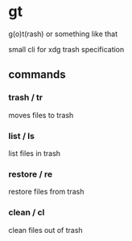 # gt
g(o)t(rash) or something like that

small cli for xdg trash specification

## commands

### trash / tr
moves files to trash

### list / ls
list files in trash

### restore / re
restore files from trash

### clean / cl
clean files out of trash

